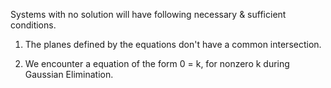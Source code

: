 Systems with no solution will have following necessary & sufficient conditions.

1. The planes defined by the equations don't have a common intersection.

2. We encounter a equation of the form 0 = k, for nonzero k during Gaussian Elimination.